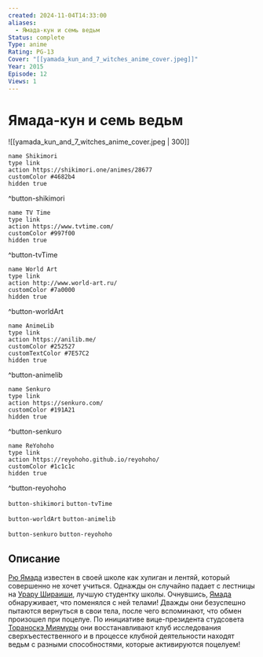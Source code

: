 ```yaml
---
created: 2024-11-04T14:33:00
aliases:
  - Ямада-кун и семь ведьм
Status: complete
Type: anime
Rating: PG-13
Cover: "[[yamada_kun_and_7_witches_anime_cover.jpeg]]"
Year: 2015
Episode: 12
Views: 1
---
```


# Ямада-кун и семь ведьм

![[yamada_kun_and_7_witches_anime_cover.jpeg | 300]]

```button
name Shikimori
type link
action https://shikimori.one/animes/28677
customColor #4682b4
hidden true
```
^button-shikimori

```button
name TV Time
type link
action https://www.tvtime.com/
customColor #997f00
hidden true
```
^button-tvTime

```button
name World Art
type link
action http://www.world-art.ru/
customColor #7a0000
hidden true
```
^button-worldArt

```button
name AnimeLib
type link
action https://anilib.me/
customColor #252527
customTextColor #7E57C2
hidden true
```
^button-animelib

```button
name Senkuro
type link
action https://senkuro.com/
customColor #191A21
hidden true
```
^button-senkuro

```button
name ReYohoho
type link
action https://reyohoho.github.io/reyohoho/
customColor #1c1c1c
hidden true
```
^button-reyohoho

`button-shikimori` `button-tvTime`

`button-worldArt` `button-animelib`

`button-senkuro` `button-reyohoho`

## Описание

[Рю Ямада](https://shikimori.one/characters/57489-ryuu-yamada) известен в своей школе как хулиган и лентяй, который совершенно не хочет учиться. Однажды он случайно падает с лестницы на [Урару Шираиши](https://shikimori.one/characters/57491-urara-shiraishi), лучшую студентку школы. Очнувшись, [Ямада](https://shikimori.one/characters/57489-ryuu-yamada) обнаруживает, что поменялся с ней телами! Дважды они безуспешно пытаются вернуться в свои тела, после чего вспоминают, что обмен произошел при поцелуе. По инициативе вице-президента студсовета [Тораноскэ Миямуры](https://shikimori.one/characters/59317-toranosuke-miyamura) они восстанавливают клуб исследования сверхъестественного и в процессе клубной деятельности находят ведьм с разными способностями, которые активируются поцелуем!
